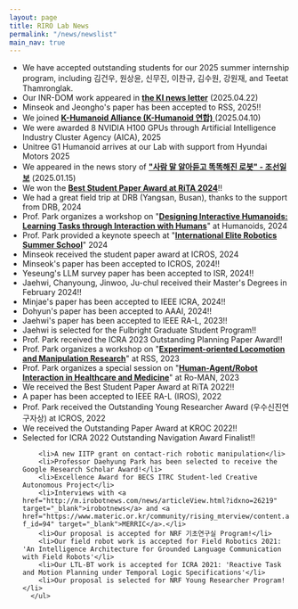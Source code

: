 ```yaml
---
layout: page
title: RIRO Lab News
permalink: "/news/newslist"
main_nav: true
---
```


 <div>
      <ul class="news-list">
      <li>We have accepted outstanding students for our 2025 summer internship program, including 김건우, 원상윤, 신무진, 이찬규, 김수원, 강원재, and Teetat Thamronglak.</li>
      <li>Our INR-DOM work appeared in <a href="https://kmatrix.kaist.ac.kr/advancements-in-elastic-deformable-object-manipulation/" target="_blank"><b>the KI news letter</b></a> (2025.04.22) </li> 	      
      <li>Minseok and Jeongho's paper has been accepted to RSS, 2025!! </li> 	      
      <li>We joined <a href="https://www.aitimes.kr/news/articleView.html?idxno=34578&fbclid=IwY2xjawJklRtleHRuA2FlbQIxMQABHvwiGjNlK54NxIsoCyMBN78nc9Grh3WvPk6kgHASbCVJYNWmrSQysDwSYKbs_aem_L6Rv2Flcoy9Nf2aWVOXJhg" target="_blank"> <b> K-Humanoid Alliance (K-Humanoid 연합)</b> </a> (2025.04.10) </li> 	      
      <li>We were awarded 8 NVIDIA H100 GPUs through Artificial Intelligence Industry Cluster Agency (AICA), 2025 </li> 	      
      <li>Unitree G1 Humanoid arrives at our Lab with support from Hyundai Motors 2025</li> 	      	      
      <li>We appeared in the news story of <a href="https://www.chosun.com/economy/tech_it/2025/01/15/LOSMJ4HMEBEBJJRGUJV3Q44ZHE/" target="_blank"><b>"사람 말 알아듣고 똑똑해진 로봇" - 조선일보</b></a> (2025.01.15) </li> 
      <li>We won the <a href="https://cs.kaist.ac.kr/board/view?bbs_id=news&bbs_sn=11324&menu=83"
      target="_blank"><b>Best Student Paper Award at RiTA 2024</b></a>!! </li>
      <li>We had a great field trip at DRB (Yangsan, Busan), thanks to the support from DRB, 2024 </li>	      
      <li>Prof. Park organizes a workshop on "<a href="https://humanoids-ws-2024.github.io/" target="_blank"><b>Designing Interactive Humanoids:
      Learning Tasks through Interaction with Humans</b></a>" at Humanoids, 2024</li>	      
      <li>Prof. Park provided a keynote speech at
      "<a href="https://robotelite.sdu.dk"
      target="_blank"><b>International Elite Robotics Summer School</b></a>" 2024</li>	      
      <li>Minseok received the student paper award at ICROS, 2024 </li>	      
      <li>Minseok's paper has been accepted to ICROS, 2024!! </li>	      
      <li>Yeseung's LLM survey paper has been accepted to ISR, 2024!! </li>	      
        <li>Jaehwi, Chanyoung, Jinwoo, Ju-chul received their Master's Degrees in February 2024!! </li>
        <li>Minjae's paper has been accepted to IEEE ICRA, 2024!! </li>
        <li>Dohyun's paper has been accepted to AAAI, 2024!! </li>
        <li>Jaehwi's paper has been accepted to IEEE RA-L, 2023!! </li>
        <li>Jaehwi is selected for the Fulbright Graduate Student Program!! </li>	      	      
        <li>Prof. Park received the ICRA 2023 Outstanding Planning Paper Award!!</li>
	<li>Prof. Park organizes a workshop on "<a href="https://rss-ws-2023-lm.github.io/" target="_blank"><b>Experiment-oriented Locomotion and Manipulation Research</b></a>" at RSS, 2023</li>	      
	<li>Prof. Park organizes a special session on "<a href="http://ro-man2023.org/paperSubmission/callForSpecialSession" target="_blank"><b>Human-Agent/Robot Interaction in Healthcare and Medicine</b></a>" at Ro-MAN, 2023</li>	      
        <li>We received the Best Student Paper Award at RiTA 2022!! </li>
        <li>A paper has been accepted to IEEE RA-L (IROS), 2022</li>
        <li>Prof. Park received the Outstanding Young Researcher Award (우수신진연구자상) at ICROS, 2022</li>
        <li>We received the Outstanding Paper Award at KROC 2022!! </li>
        <li>Selected for ICRA 2022 Outstanding Navigation Award Finalist!!</li>
      
        <li>A new IITP grant on contact-rich robotic manipulation</li>
        <li>Professor Daehyung Park has been selected to receive the Google Research Scholar Award!</li>       
        <li>Excellence Award for BECS ITRC Student-led Creative Autonomous Project</li>
        <li>Interviews with <a href="http://m.irobotnews.com/news/articleView.html?idxno=26219" target="_blank">irobotnews</a> and <a href="https://www.materic.or.kr/community/rising_mterview/content.asp?f_id=94" target="_blank">MERRIC</a>.</li>
        <li>Our proposal is accepted for NRF 기초연구실 Program!</li>
        <li>Our field robot work is accepted for Field Robotics 2021: 'An Intelligence Architecture for Grounded Language Communication with Field Robots'</li>
        <li>Our LTL-BT work is accepted for ICRA 2021: 'Reactive Task and Motion Planning under Temporal Logic Specifications'</li>
        <li>Our proposal is selected for NRF Young Researcher Program!</li>
      </ul>
  </div> 
